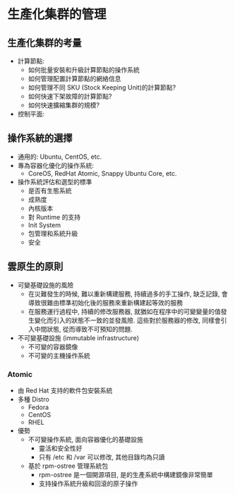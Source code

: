 # 生產化集群的管理

## 生產化集群的考量

- 計算節點:
  - 如何批量安裝和升級計算節點的操作系統
  - 如何管理配置計算節點的網絡信息
  - 如何管理不同 SKU (Stock Keeping Unit)的計算節點?
  - 如何快速下架故障的計算節點?
  - 如何快速擴縮集群的規模?
- 控制平面:

## 操作系統的選擇

- 通用的: Ubuntu, CentOS, etc.
- 專為容器化優化的操作系統:
  - CoreOS, RedHat Atomic, Snappy Ubuntu Core, etc.
- 操作系統評估和選型的標準
  - 是否有生態系統
  - 成熟度
  - 內核版本
  - 對 Runtime 的支持
  - Init System
  - 包管理和系統升級
  - 安全

## 雲原生的原則

- 可變基礎設施的風險
  - 在災難發生的時候, 難以重新構建服務, 持續過多的手工操作, 缺乏記錄, 會導致很難由標準初始化後的服務來重新構建起等效的服務
  - 在服務運行過程中, 持續的修改服務器, 就猶如在程序中的可變變量的值發生變化而引入的狀態不一致的並發風險. 這些對於服務器的修改, 同樣會引入中間狀態, 從而導致不可預知的問題.
- 不可變基礎設施 (immutable infrastructure)
  - 不可變的容器鏡像
  - 不可變的主機操作系統

### Atomic

- 由 Red Hat 支持的軟件包安裝系統
- 多種 Distro
  - Fedora
  - CentOS
  - RHEL
- 優勢
  - 不可變操作系統, 面向容器優化的基礎設施
    - 靈活和安全性好
    - 只有 /etc 和 /var 可以修改, 其他目錄均為只讀
  - 基於 rpm-ostree 管理系統包
    - rpm-ostree 是一個開源項目, 是的生產系統中構建鏡像非常簡單
    - 支持操作系統升級和回滾的原子操作
